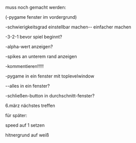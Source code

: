 muss noch gemacht werden:

(-pygame fenster im vordergrund)

-schwierigkeitsgrad einstellbar machen-- einfacher machen

-3-2-1 bevor spiel beginnt?

-alpha-wert anzeigen?

-spikes an unterem rand anzeigen

-kommentieren!!!!!

-pygame in ein fenster mit toplevelwindow

--alles in ein fenster?

-schließen-button in durchschnitt-fenster?

6.märz nächstes treffen

für später:

speed auf 1 setzen

hitnergrund auf weiß


